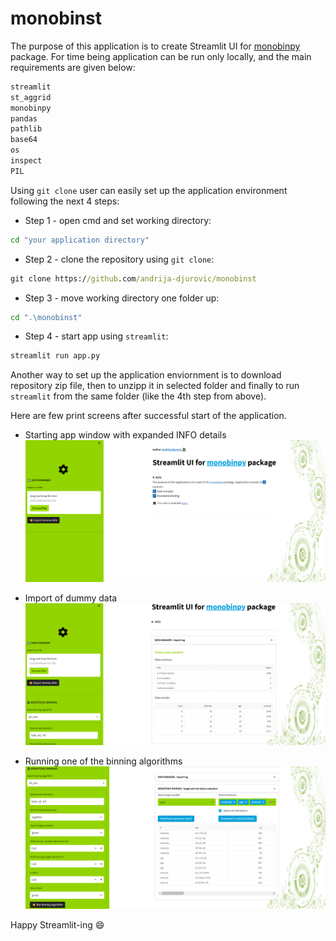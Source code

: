 # monobinst

The purpose of this application is to create Streamlit UI for [monobinpy](https://pypi.org/project/monobinpy) package.
For time being application can be run only locally, and the main requirements are given below:
```cmd
streamlit
st_aggrid
monobinpy
pandas
pathlib
base64
os
inspect
PIL

``` 

Using ```git clone``` user can easily set up the application environment following the next 4 steps:

*   Step 1 - open cmd and set working directory:
```cmd
cd "your application directory" 

```
*   Step 2 - clone the repository using ```git clone```:
```cmd
git clone https://github.com/andrija-djurovic/monobinst

```
*   Step 3 - move working directory one folder up:
```cmd
cd ".\monobinst"

```
*   Step 4 - start app using ```streamlit```:
```cmd
streamlit run app.py

```

Another way to set up the application enviornment is to download repository zip file, then to unzipp it in selected folder
and finally to run ```streamlit``` from the same folder (like the 4th step from above). 

Here are few print screens after successful start of the application.

*   Starting app window with expanded INFO details
![](./img/img_0.png)<!-- -->

*   Import of dummy data
![](./img/img_1.png)<!-- -->

*   Running one of the binning algorithms
![](./img/img_2.png)<!-- -->


Happy Streamlit-ing :smile:
